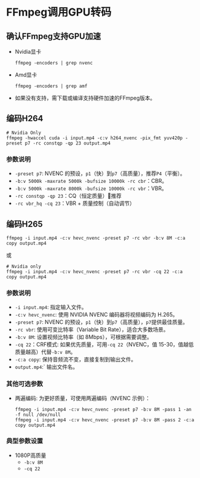 # FFmpeg调用GPU转码

## 确认FFmpeg支持GPU加速

+ Nvidia显卡

    ```shell
    ffmpeg -encoders | grep nvenc
    ```

+ Amd显卡

    ```shell
    ffmpeg -encoders | grep amf
    ```

+ 如果没有支持，需下载或编译支持硬件加速的FFmpeg版本。

## 编码H264

```shell
# Nvidia Only
ffmpeg -hwaccel cuda -i input.mp4 -c:v h264_nvenc -pix_fmt yuv420p -preset p7 -rc constqp -qp 23 output.mp4
```

### 参数说明

+ `-preset p7`: NVENC 的预设，`p1`（快）到`p7`（高质量），推荐`P4`（平衡）。
+ `-b:v 5000k -maxrate 5000k -bufsize 10000k -rc cbr`：CBR。
+ `-b:v 5000k -maxrate 8000k -bufsize 10000k -rc vbr`：VBR。
+ `-rc constqp -qp 23`：CQ（恒定质量）🌟推荐
+ `-rc vbr_hq -cq 23`：VBR + 质量控制（自动调节）

## 编码H265

```shell
ffmpeg -i input.mp4 -c:v hevc_nvenc -preset p7 -rc vbr -b:v 8M -c:a copy output.mp4
```

或

```shell
# Nvidia only
ffmpeg -i input.mp4 -c:v hevc_nvenc -preset p7 -rc vbr -cq 22 -c:a copy output.mp4
```

### 参数说明

+ `-i input.mp4`: 指定输入文件。
+ `-c:v hevc_nvenc`: 使用 NVIDIA NVENC 编码器将视频编码为 H.265。
+ `-preset p7`: NVENC 的预设，`p1`（快）到`p7`（高质量），`p7`提供最佳质量。
+ `-rc vbr`: 使用可变比特率（Variable Bit Rate），适合大多数场景。
+ `-b:v 8M`: 设置视频比特率（如 8Mbps），可根据需要调整。
+ `-cq 22`：CRF模式: 如果优先质量，可用`-cq 22`（NVENC，值 15-30，值越低质量越高）代替`-b:v 8M`。
+ `-c:a copy`: 保持音频流不变，直接复制到输出文件。
+ `output.mp4`:` 输出文件名。

### 其他可选参数

+ 两遍编码: 为更好质量，可使用两遍编码（NVENC 示例）：

    ```shell
    ffmpeg -i input.mp4 -c:v hevc_nvenc -preset p7 -b:v 8M -pass 1 -an -f null /dev/null
    ffmpeg -i input.mp4 -c:v hevc_nvenc -preset p7 -b:v 8M -pass 2 -c:a copy output.mp4
    ```

### 典型参数设置

+ 1080P高质量
  + `-b:v 8M`
  + `-cq 22`
